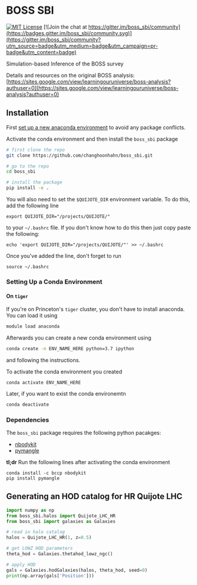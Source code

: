 # BOSS SBI 
[![MIT License](http://img.shields.io/badge/license-MIT-blue.svg?style=flat)](https://github.com/changhoonhahn/molino/blob/main/LICENSE) [![Join the chat at https://gitter.im/boss_sbi/community](https://badges.gitter.im/boss_sbi/community.svg)](https://gitter.im/boss_sbi/community?utm_source=badge&utm_medium=badge&utm_campaign=pr-badge&utm_content=badge)

Simulation-based Inference of the BOSS survey


Details and resources on the original BOSS analysis: [https://sites.google.com/view/learningouruniverse/boss-analysis?authuser=0](https://sites.google.com/view/learningouruniverse/boss-analysis?authuser=0)



## Installation 
First [set up a new anaconda environment](#setting-up-a-conda-environment) to
avoid any package conflicts. 

Activate the conda environment and then install the `boss_sbi` package
```bash
# first clone the repo
git clone https://github.com/changhoonhahn/boss_sbi.git

# go to the repo
cd boss_sbi

# install the package 
pip install -e . 
```

You will also need to set the `$QUIJOTE_DIR` environment variable. To do this, add the following line 
```
export QUIJOTE_DIR="/projects/QUIJOTE/"
```
to your `~/.bashrc` file. If you don't know how to do this then just copy paste the following: 
```
echo 'export QUIJOTE_DIR="/projects/QUIJOTE/"' >> ~/.bashrc
```

Once you've added the line, don't forget to run
```
source ~/.bashrc
```

### Setting Up a Conda Environment 
#### On `tiger` 
If you're on Princeton's `tiger` cluster, you don't have to install anaconda.
You can load it using 
```bash
module load anaconda 
```

Afterwards you can create a new conda environment using
```bash
conda create -n ENV_NAME_HERE python=3.7 ipython 
```
and following the instructions. 


To activate the conda environment you created
```
conda activate ENV_NAME_HERE 
```

Later, if you want to exist the conda environemtn
```bash
conda deactivate 
```


### Dependencies
The `boss_sbi` package requires the following python pacakges: 
- [nbodykit](https://nbodykit.readthedocs.io/) 
- [pymangle](https://github.com/esheldon/pymangle)

**tl;dr** Run the following lines after activating the conda environment 
```
conda install -c bccp nbodykit
pip install pymangle
```


## Generating an HOD catalog for HR Quijote LHC 
```python
import numpy as np 
from boss_sbi.halos import Quijote_LHC_HR
from boss_sbi import galaxies as Galaxies

# read in halo catalog 
halos = Quijote_LHC_HR(1, z=0.5)

# get LOWZ HOD parameters
theta_hod = Galaxies.thetahod_lowz_ngc()

# apply HOD 
gals = Galaxies.hodGalaxies(halos, theta_hod, seed=0) 
print(np.array(gals['Position']))
```
